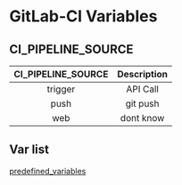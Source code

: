 # GitLab-CI Variables

## CI_PIPELINE_SOURCE

| CI_PIPELINE_SOURCE | Description |
| :----------------: | :---------: |
|      trigger       |  API Call   |
|        push        |  git push   |
|        web         |  dont know  |

## Var list

[predefined_variables](https://docs.gitlab.com/ee/ci/variables/predefined_variables.html)
